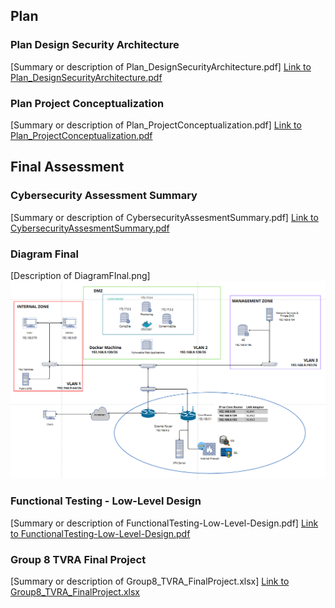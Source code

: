 ## Plan

### Plan Design Security Architecture
[Summary or description of Plan_DesignSecurityArchitecture.pdf]
[Link to Plan_DesignSecurityArchitecture.pdf](./Plan_DesignSecurityArchitecture.pdf)

### Plan Project Conceptualization
[Summary or description of Plan_ProjectConceptualization.pdf]
[Link to Plan_ProjectConceptualization.pdf](./Plan_ProjectConceptualization.pdf)

## Final Assessment

### Cybersecurity Assessment Summary
[Summary or description of CybersecurityAssesmentSummary.pdf]
[Link to CybersecurityAssesmentSummary.pdf](./CybersecurityAssesmentSummary.pdf)

### Diagram Final
[Description of DiagramFInal.png]
![Diagram Final](./DiagramFInal.png)

### Functional Testing - Low-Level Design
[Summary or description of FunctionalTesting-Low-Level-Design.pdf]
[Link to FunctionalTesting-Low-Level-Design.pdf](./FunctionalTesting-Low-Level-Design.pdf)

### Group 8 TVRA Final Project
[Summary or description of Group8_TVRA_FinalProject.xlsx]
[Link to Group8_TVRA_FinalProject.xlsx](./Group8_TVRA_FinalProject.xlsx)
